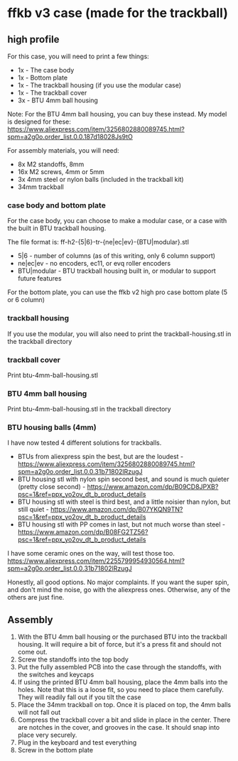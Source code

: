 # ffkb v3 case (made for the trackball)

## high profile

For this case, you will need to print a few things:
* 1x - The case body
* 1x - Bottom plate
* 1x - The trackball housing (if you use the modular case)
* 1x - The trackball cover
* 3x - BTU 4mm ball housing

Note: For the BTU 4mm ball housing, you can buy these instead. My model is designed for these: https://www.aliexpress.com/item/3256802880089745.html?spm=a2g0o.order_list.0.0.187d18028Js9tO

For assembly materials, you will need:
* 8x M2 standoffs, 8mm
* 16x M2 screws, 4mm or 5mm
* 3x 4mm steel or nylon balls (included in the trackball kit)
* 34mm trackball

### case body and bottom plate

For the case body, you can choose to make a modular case, or a case with the built in BTU trackball housing.

The file format is:
ff-h2-{5|6}-tr-{ne|ec|ev}-{BTU|modular}.stl

* 5|6 - number of columns (as of this writing, only 6 column support)
* ne|ec|ev - no encoders, ec11, or evq roller encoders
* BTU|modular - BTU trackball housing built in, or modular to support future features

For the bottom plate, you can use the ffkb v2 high pro case bottom plate (5 or 6 column)

### trackball housing

If you use the modular, you will also need to print the trackball-housing.stl in the trackball directory

### trackball cover

Print btu-4mm-ball-housing.stl

### BTU 4mm ball housing

Print btu-4mm-ball-housing.stl in the trackball directory

### BTU housing balls (4mm)

I have now tested 4 different solutions for trackballs.
* BTUs from aliexpress spin the best, but are the loudest - https://www.aliexpress.com/item/3256802880089745.html?spm=a2g0o.order_list.0.0.31b71802lRzugJ
* BTU housing stl with nylon spin second best, and sound is much quieter (pretty close second) - https://www.amazon.com/dp/B09CD8JPXB?psc=1&ref=ppx_yo2ov_dt_b_product_details
* BTU housing stl with steel is third best, and a little noisier than nylon, but still quiet - https://www.amazon.com/dp/B07YKQN9TN?psc=1&ref=ppx_yo2ov_dt_b_product_details
* BTU housing stl with PP comes in last, but not much worse than steel - https://www.amazon.com/dp/B08FG2TZ56?psc=1&ref=ppx_yo2ov_dt_b_product_details

I have some ceramic ones on the way, will test those too.  https://www.aliexpress.com/item/2255799954930564.html?spm=a2g0o.order_list.0.0.31b71802lRzugJ

Honestly, all good options. No major complaints. If you want the super spin, and don't mind the noise, go with the aliexpress ones. Otherwise, any of the others are just fine.

## Assembly

1) With the BTU 4mm ball housing or the purchased BTU into the trackball housing. It will require a bit of force, but it's a press fit and should not come out.
2) Screw the standoffs into the top body
3) Put the fully assembled PCB into the case through the standoffs, with the switches and keycaps
4) If using the printed BTU 4mm ball housing, place the 4mm balls into the holes. Note that this is a loose fit, so you need to place them carefully. They will readily fall out if you tilt the case
5) Place the 34mm trackball on top. Once it is placed on top, the 4mm balls will not fall out
6) Compress the trackball cover a bit and slide in place in the center. There are notches in the cover, and grooves in the case. It should snap into place very securely.
7) Plug in the keyboard and test everything
8) Screw in the bottom plate

